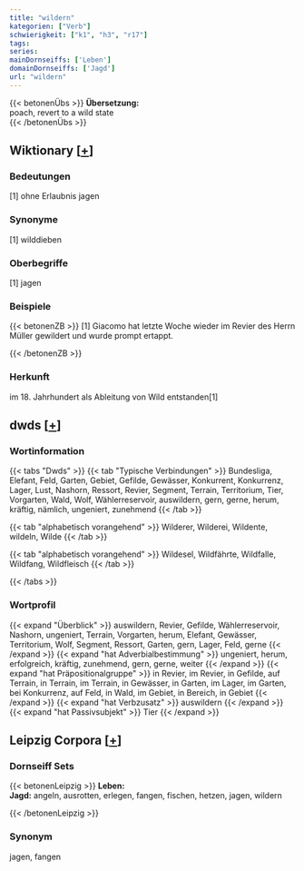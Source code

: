 ```yaml
---
title: "wildern"
kategorien: ["Verb"]
schwierigkeit: ["k1", "h3", "r17"]
tags:
series:
mainDornseiffs: ['Leben']
domainDornseiffs: ['Jagd']
url: "wildern"
---
```


{{< betonenÜbs >}}
**Übersetzung:**  
poach, revert to a wild  state  
{{< /betonenÜbs >}}

## Wiktionary [[+](https://de.wiktionary.org/wiki/wildern)]

### Bedeutungen
[1] ohne Erlaubnis jagen  

### Synonyme
[1] wilddieben  

### Oberbegriffe
[1] jagen  

### Beispiele
{{< betonenZB >}}
[1] Giacomo hat letzte Woche wieder im Revier des Herrn Müller gewildert und wurde prompt ertappt.  

{{< /betonenZB >}}
### Herkunft
im 18. Jahrhundert als Ableitung von Wild entstanden[1]  



## dwds [[+](https://www.dwds.de/wb/wildern)]

### Wortinformation
{{< tabs "Dwds" >}}
{{< tab "Typische Verbindungen" >}}
Bundesliga, Elefant, Feld, Garten, Gebiet, Gefilde, Gewässer, Konkurrent, Konkurrenz, Lager, Lust, Nashorn, Ressort, Revier, Segment, Terrain, Territorium, Tier, Vorgarten, Wald, Wolf, Wählerreservoir, auswildern, gern, gerne, herum, kräftig, nämlich, ungeniert, zunehmend
{{< /tab >}}

{{< tab "alphabetisch vorangehend" >}}
Wilderer, Wilderei, Wildente, wildeln, Wilde
{{< /tab >}}

{{< tab "alphabetisch vorangehend" >}}
Wildesel, Wildfährte, Wildfalle, Wildfang, Wildfleisch
{{< /tab >}}

{{< /tabs >}}

### Wortprofil
{{< expand "Überblick" >}} auswildern, Revier, Gefilde, Wählerreservoir, Nashorn, ungeniert, Terrain, Vorgarten, herum, Elefant, Gewässer, Territorium, Wolf, Segment, Ressort, Garten, gern, Lager, Feld, gerne {{< /expand >}}
{{< expand "hat Adverbialbestimmung" >}} ungeniert, herum, erfolgreich, kräftig, zunehmend, gern, gerne, weiter {{< /expand >}}
{{< expand "hat Präpositionalgruppe" >}} in Revier, im Revier, in Gefilde, auf Terrain, in Terrain, im Terrain, in Gewässer, in Garten, im Lager, im Garten, bei Konkurrenz, auf Feld, in Wald, im Gebiet, in Bereich, in Gebiet {{< /expand >}}
{{< expand "hat Verbzusatz" >}} auswildern {{< /expand >}}
{{< expand "hat Passivsubjekt" >}} Tier {{< /expand >}}

## Leipzig Corpora [[+](https://corpora.uni-leipzig.de/en/res?word=wildern&corpusId=deu_newscrawl-public_2018)]

### Dornseiff Sets
{{< betonenLeipzig >}}
**Leben:**  
**Jagd:** angeln, ausrotten, erlegen, fangen, fischen, hetzen, jagen, wildern  

{{< /betonenLeipzig >}}

### Synonym
jagen, fangen

